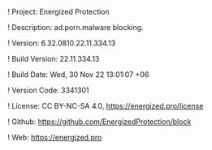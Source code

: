 ! Project: Energized Protection

! Description: ad.porn.malware blocking.

! Version: 6.32.0810.22.11.334.13

! Build Version: 22.11.334.13

! Build Date: Wed, 30 Nov 22 13:01:07 +06

! Version Code: 3341301

! License: CC BY-NC-SA 4.0, https://energized.pro/license

! Github: https://github.com/EnergizedProtection/block

! Web: https://energized.pro

